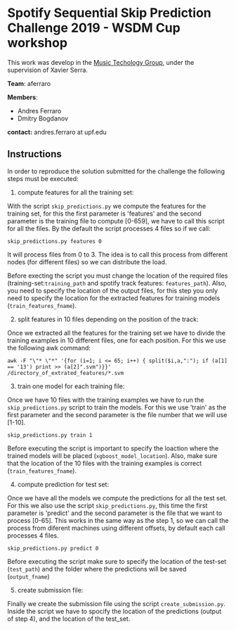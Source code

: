 


# Spotify Sequential Skip Prediction Challenge 2019 - WSDM Cup workshop

This work was develop in the [Music Techology Group](https://www.upf.edu/web/mtg), under the supervision of Xavier Serra.

**Team**: aferraro

**Members**: 

 - Andres Ferraro
 - Dmitry Bogdanov

**contact:** andres.ferraro at upf.edu

Instructions
-----------

In order to reproduce the solution submitted for the challenge the following steps must be executed:

1. compute features for all the training set:

With the script `skip_predictions.py` we compute the features for the training set, for this the first parameter is 'features' and the second parameter is the training file to compute [0-659], we have to call this script for all the files. By the default the script processes 4 files so if we call:

`skip_predictions.py features 0`

It will process files from 0 to 3. The idea is to call this process from different nodes (for different files) so we can distribute the load. 

Before execting the script you must change the location of the required files (training-set:`training_path` and spotify track features: `features_path`). Also, you need to specify the location of the output files, for this step you only need to specify the location for the extracted features for training models (`train_features_fname`).

2. split features in 10 files depending on the position of the track:

Once we extracted all the features for the training set we have to divide the training examples in 10 different files, one for each position. For this we use the following awk command:

`awk -F "\"* \"*" '{for (i=1; i <= 65; i++) { split($i,a,":"); if (a[1] == '13') print >> (a[2]".svm")}}' /directory_of_extrated_features/*.svm`

3. train one model for each training file:

Once we have 10 files with the training examples we have to run the `skip_predictions.py` script to train the models. For this we use 'train' as the first parameter and the second parameter is the file number that we will use [1-10].

`skip_predictions.py train 1`

Before executing the script is important to specify the loaction where the trained models will be placed (`xgboost_model_location`). Also, make sure that the location of the 10 files with the training examples is correct (`train_features_fname`).

4. compute prediction for test set:

Once we have all the models we compute the predictions for all the test set. For this we also use the script `skip_predictions.py`, this time the first parameter is 'predict' and the second parameter is the file that we want to process [0-65]. This works in the same way as the step 1, so we can call the process from diferent machines using different offsets, by default each call processes 4 files.

`skip_predictions.py predict 0`

Before executing the script make sure to specify the location of the test-set (`test_path`) and the folder where the predictions will be saved (`output_fname`)

5. create submission file:

Finally we create the submission file using the script `create_submission.py`. Inside the script we have to spocify the location of the predictions (output of step 4), and the location of the test_set.
